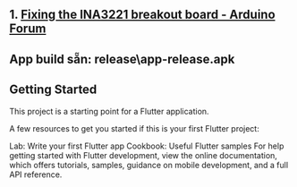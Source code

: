 ## **1. [Fixing the INA3221 breakout board - Arduino Forum](https://forum.arduino.cc/t/fixing-the-ina3221-breakout-board/526947)**

## **App build sẵn:** release\app-release.apk

## **Getting Started**
This project is a starting point for a Flutter application.

A few resources to get you started if this is your first Flutter project:

Lab: Write your first Flutter app
Cookbook: Useful Flutter samples
For help getting started with Flutter development, view the online documentation, which offers tutorials, samples, guidance on mobile development, and a full API reference.

